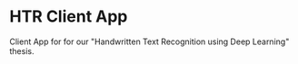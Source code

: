 # HTR Client App

Client App for for our "Handwritten Text Recognition using Deep Learning" thesis.
